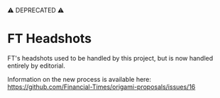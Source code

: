 :warning: DEPRECATED :warning:

# FT Headshots

FT's headshots used to be handled by this project, but is now handled entirely by editorial.

Information on the new process is available here: https://github.com/Financial-Times/origami-proposals/issues/16
